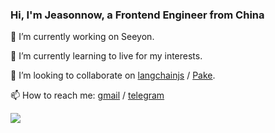 ### Hi, I'm Jeasonnow, a Frontend Engineer from China

<html>
  <table style="display: flex; flex-direction: row;">
    <div style="flex: 1;">
      <p>🔭 I’m currently working on Seeyon.</p>
      <p>🌱 I’m currently learning to live for my interests.</p>
      <p>👯 I’m looking to collaborate on <a href="https://github.com/langchain-ai/langchainjs">langchainjs</a> / <a href="https://github.com/tw93/pake">Pake</a>.</p>
      <p> 📫 How to reach me: <a href="mailto:santree122@gmail.com">gmail</a> / <a href="https://t.me/santree122">telegram</a></p>
    </div>
    <div style="flex: 1;"> 
      <picture>
        <source
          srcset="https://github-readme-stats.vercel.app/api?username=jeasonnow&show_icons=true&theme=dark"
          media="(prefers-color-scheme: dark)"
        />
        <source
          srcset="https://github-readme-stats.vercel.app/api?username=jeasonnow&show_icons=true"
          media="(prefers-color-scheme: light), (prefers-color-scheme: no-preference)"
        />
        <img src="https://github-readme-stats.vercel.app/api?username=jeasonnow&show_icons=true" />
      </picture>
    </div>
  </div>
</html>

